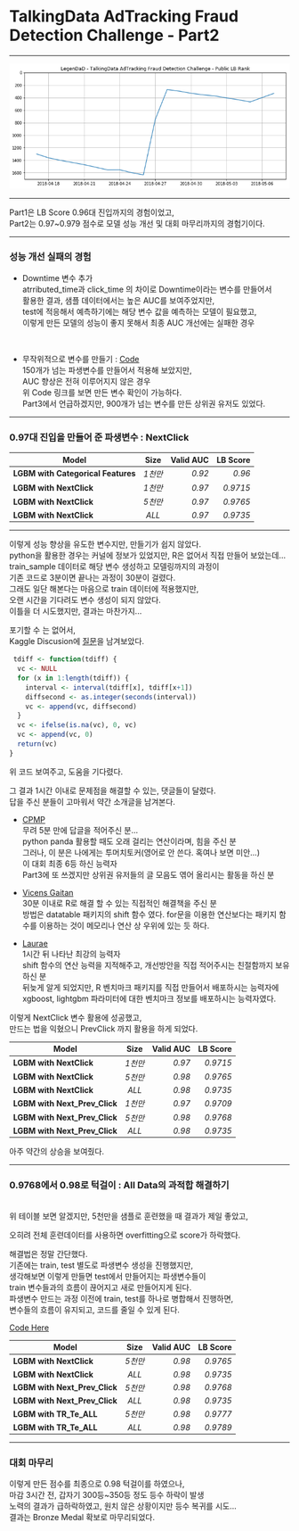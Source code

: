 # TalkingData AdTracking Fraud Detection Challenge - Part2  

---

![](../output/scoregraph.png)  

---  

Part1은 LB Score 0.96대 진입까지의 경험이었고,  
Part2는 0.97~0.979 점수로 모델 성능 개선 및 대회 마무리까지의 경험기이다.  

---
### 성능 개선 실패의 경험  


* Downtime 변수 추가  
atrributed_time과 click_time 의 차이로 Downtime이라는 변수를 만들어서  
활용한 결과, 샘플 데이터에서는 높은 AUC를 보여주었지만,  
test에 적응해서 예측하기에는 해당 변수 값을 예측하는 모델이 필요했고,  
이렇게 만든 모델의 성능이 좋지 못해서 최종 AUC 개선에는 실패한 경우  
<br>

* 무작위적으로 변수를 만들기  : [Code](https://github.com/LegenDad/KaggleUXLog/blob/master/AdT/Code/Fail/stupid_sample.R)  
150개가 넘는 파생변수를 만들어서 적용해 보았지만,  
AUC 향상은 전혀 이루어지지 않은 경우  
위 Code 링크를 보면 만든 변수 확인이 가능하다.  
Part3에서 언급하겠지만, 900개가 넘는 변수를 만든 상위권 유저도 있었다.   

---
### 0.97대 진입을 만들어 준 파생변수 : NextClick  

|  <center>Model</center> |  <center>Size</center> |  <center>Valid AUC</center> | <center>LB Score </center> |
|:--------|:--------:|--------:|-------:|
|**LGBM with  Categorical Features** | *1천만* |*0.92* | *0.96*|
|**LGBM with  NextClick** | *1천만* |*0.97* | *0.9715*|
|**LGBM with  NextClick** | *5천만* |*0.97* | *0.9765*|
|**LGBM with  NextClick** | *ALL* |*0.97* | *0.9735*|  

---
이렇게 성능 향상을 유도한 변수지만, 만들기가 쉽지 않았다.  
python을 활용한 경우는 커널에 정보가 있었지만, R은 없어서 직접 만들어 보았는데...  
train_sample 데이터로 해당 변수 생성하고 모델링까지의 과정이  
기존 코드로 3분이면 끝나는 과정이 30분이 걸렸다.  
그래도 일단 해본다는 마음으로 train 데이터에 적용했지만,  
오랜 시간을 기다려도 변수 생성이 되지 않았다.  
이틀을 더 시도했지만, 결과는 마찬가지...  

포기할 수 는 없어서,  
Kaggle Discusion에 [질문](https://www.kaggle.com/c/talkingdata-adtracking-fraud-detection/discussion/56065)을 남겨보았다.  
```r  
 tdiff <- function(tdiff) {
  vc <- NULL
  for (x in 1:length(tdiff)) {
    interval <- interval(tdiff[x], tdiff[x+1])
    diffsecond <- as.integer(seconds(interval))
    vc <- append(vc, diffsecond)
  }
  vc <- ifelse(is.na(vc), 0, vc)
  vc <- append(vc, 0)
  return(vc)
}
```  
위 코드 보여주고, 도움을 기다렸다.  

그 결과 1시간 이내로 문제점을 해결할 수 있는, 댓글들이 달렸다.  
답을 주신 분들이 고마워서 약간 소개글을 남겨본다.  

* [CPMP](https://www.kaggle.com/cpmpml)  
무려 5분 만에 답글을 적어주신 분...  
python panda 활용할 때도 오래 걸리는 연산이라며, 힘을 주신 분  
그러나, 이 분은 나에게는 투머치토커(영어로 안 쓴다. 혹여나 보면 미안...)  
이 대회 최종 6등 하신 능력자   
Part3에 또 쓰겠지만 상위권 유저들의 글 모음도 엮어 올리시는 활동을 하신 분  

* [Vicens Gaitan](https://www.kaggle.com/vicensgaitan)  
30분 이내로 R로 해결 할 수 있는 직접적인 해결책을 주신 분  
방법은 datatable 패키지의 shift 함수 였다.
for문을 이용한 연산보다는 패키지 함수를 이용하는 것이 메모리나 연산 상 우위에 있는 듯 하다.  

* [Laurae](https://www.kaggle.com/laurae2)  
1시간 뒤 나타난 최강의 능력자  
shift 함수의 연산 능력을 지적해주고, 개선방안을 직접 적어주시는 친절함까지 보유하신 분  
뒤늦게 알게 되었지만, R 벤치마크 패키지를 직접 만들어서 배포하시는 능력자에  
xgboost, lightgbm 파라미터에 대한 벤치마크 정보를 배포하시는 능력자였다.  

이렇게 NextClick  변수 활용에 성공했고,  
만드는 법을 익혔으니 PrevClick 까지 활용을 하게 되었다.  


|  <center>Model</center> |  <center>Size</center> |  <center>Valid AUC</center> | <center>LB Score </center> |
|:--------|:--------:|--------:|-------:|
|**LGBM with  NextClick** | *1천만* |*0.97* | *0.9715*|
|**LGBM with  NextClick** | *5천만* |*0.98* | *0.9765*|
|**LGBM with  NextClick** | *ALL* |*0.98* | *0.9735*|
|**LGBM with  Next_Prev_Click** | *1천만* |*0.97* | *0.9709*|
|**LGBM with  Next_Prev_Click** | *5천만* |*0.98* | *0.9768*|
|**LGBM with  Next_Prev_Click** | *ALL* |*0.98* | *0.9735*|

아주 약간의 상승을 보여줬다.  

---
### 0.9768에서 0.98로 턱걸이 : All Data의 과적합 해결하기  
<br>
위 테이블 보면 알겠지만, 5천만을 샘플로 훈련했을 때 결과가 제일 좋았고,  

오히려 전체 훈련데이터를 사용하면 overfitting으로 score가 하락했다.  


해결법은 정말 간단했다.  
기존에는 train, test 별도로 파생변수 생성을 진행했지만,  
생각해보면 이렇게 만들면 test에서 만들어지는 파생변수들이  
train 변수들과의 흐름이 끊어지고 새로 만들어지게 된다.   
파생변수 만드는 과정 이전에 train, test를 하나로 병합해서 진행하면,  
변수들의 흐름이 유지되고, 코드를 줄일 수 있게 된다.  

[Code Here](https://github.com/LegenDad/KaggleUXLog/blob/master/AdT/Code/LightGBM_NextPrev_Click_server.R)

|  <center>Model</center> |  <center>Size</center> |  <center>Valid AUC</center> | <center>LB Score </center> |
|:--------|:--------:|--------:|-------:|
|**LGBM with  NextClick** | *5천만* |*0.98* | *0.9765*|
|**LGBM with  NextClick** | *ALL* |*0.98* | *0.9735*|
|**LGBM with  Next_Prev_Click** | *5천만* |*0.98* | *0.9768*|
|**LGBM with  Next_Prev_Click** | *ALL* |*0.98* | *0.9735*|
|**LGBM with  TR_Te_ALL** | *5천만* |*0.98* | *0.9777*|
|**LGBM with  TR_Te_ALL** | *ALL* |*0.98* | *0.9789*|

---
### 대회 마무리  
이렇게 만든 점수를 최종으로 0.98 턱걸이를 하였으나,  
마감 3시간 전, 갑자기 300등~350등 정도 등수 하락이 발생  
노력의 결과가 급하락하였고, 원치 않은 상황이지만 등수 복귀를 시도...  
결과는 Bronze Medal 확보로 마무리되었다.  
